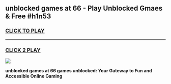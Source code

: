 
## unblocked games at 66 - Play Unblocked Gmaes & Free #h1n53
<h3>
<a href="https://premium.freeplayer.one?title=unblocked_games_at_66&ref=01M">CLICK TO PLAY</a></h3>
<hr>

<h3>
<a href="https://premium.freeplayer.one?title=unblocked_games_at_66&ref=01M">CLICK 2 PLAY</a>
  
</h3>

<a href="https://premium.freeplayer.one?title=unblocked_games_at_66&ref=01M"><img src="https://clearcache.store/games.png"></a>


**unblocked games at 66 games unblocked: Your Gateway to Fun and Accessible Online Gaming**
